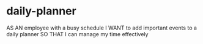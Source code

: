 # daily-planner
AS AN employee with a busy schedule I WANT to add important events to a daily planner SO THAT I can manage my time effectively
